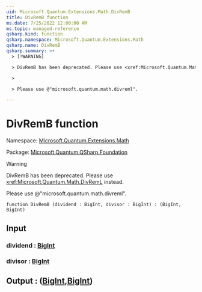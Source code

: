 ```yaml
---
uid: Microsoft.Quantum.Extensions.Math.DivRemB
title: DivRemB function
ms.date: 7/25/2022 12:00:00 AM
ms.topic: managed-reference
qsharp.kind: function
qsharp.namespace: Microsoft.Quantum.Extensions.Math
qsharp.name: DivRemB
qsharp.summary: >+
  > [!WARNING]

  > DivRemB has been deprecated. Please use <xref:Microsoft.Quantum.Math.DivRemL> instead.

  >

  > Please use @"microsoft.quantum.math.divreml".

---
```


# DivRemB function

Namespace: [Microsoft.Quantum.Extensions.Math](xref:Microsoft.Quantum.Extensions.Math)

Package: [Microsoft.Quantum.QSharp.Foundation](https://nuget.org/packages/Microsoft.Quantum.QSharp.Foundation)


> [!WARNING]
> DivRemB has been deprecated. Please use <xref:Microsoft.Quantum.Math.DivRemL> instead.
>
> Please use @"microsoft.quantum.math.divreml".



```qsharp
function DivRemB (dividend : BigInt, divisor : BigInt) : (BigInt, BigInt)
```


## Input

### dividend : [BigInt](xref:microsoft.quantum.qsharp.valueliterals#bigint-literals)




### divisor : [BigInt](xref:microsoft.quantum.qsharp.valueliterals#bigint-literals)





## Output : ([BigInt](xref:microsoft.quantum.qsharp.valueliterals#bigint-literals),[BigInt](xref:microsoft.quantum.qsharp.valueliterals#bigint-literals))

